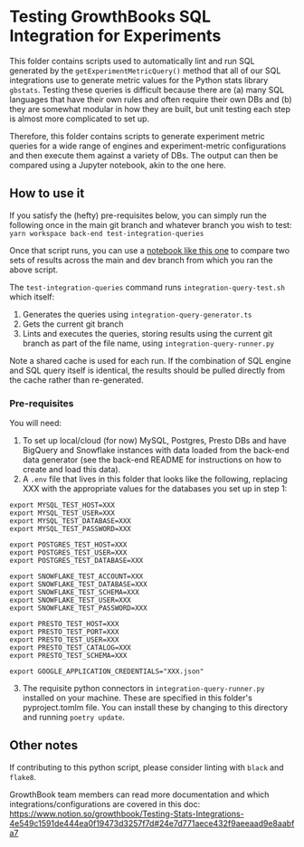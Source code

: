 # Testing GrowthBooks SQL Integration for Experiments

This folder contains scripts used to automatically lint and run SQL generated by the `getExperimentMetricQuery()` method that all of our SQL integrations use to generate metric values for the Python stats library `gbstats`. Testing these queries is difficult because there are (a) many SQL languages that have their own rules and often require their own DBs and (b) they are somewhat modular in how they are built, but unit testing each step is almost more complicated to set up.

Therefore, this folder contains scripts to generate experiment metric queries for a wide range of engines and experiment-metric configurations and then execute them against a variety of DBs. The output can then be compared using a Jupyter notebook, akin to the one here.

## How to use it

If you satisfy the (hefty) pre-requisites below, you can simply run the following once in the main git branch and whatever branch you wish to test:
`yarn workspace back-end test-integration-queries`

Once that script runs, you can use a [notebook like this one](https://colab.research.google.com/drive/1J-VBFGQ2a_7cyarrNRPXuHlQXVfB55yy?usp=sharing) to compare two sets of results across the main and dev branch from which you ran the above script.

The `test-integration-queries` command runs `integration-query-test.sh` which itself:

1. Generates the queries using `integration-query-generator.ts`
2. Gets the current git branch
3. Lints and executes the queries, storing results using the current git branch as part of the file name, using `integration-query-runner.py`

Note a shared cache is used for each run. If the combination of SQL engine and SQL query itself is identical, the results should be pulled directly from the cache rather than re-generated.

### Pre-requisites

You will need:

1. To set up local/cloud (for now) MySQL, Postgres, Presto DBs and have BigQuery and Snowflake instances with data loaded from the back-end data generator (see the back-end README for instructions on how to create and load this data).
2. A `.env` file that lives in this folder that looks like the following, replacing XXX with the appropriate values for the databases you set up in step 1:

```
export MYSQL_TEST_HOST=XXX
export MYSQL_TEST_USER=XXX
export MYSQL_TEST_DATABASE=XXX
export MYSQL_TEST_PASSWORD=XXX

export POSTGRES_TEST_HOST=XXX
export POSTGRES_TEST_USER=XXX
export POSTGRES_TEST_DATABASE=XXX

export SNOWFLAKE_TEST_ACCOUNT=XXX
export SNOWFLAKE_TEST_DATABASE=XXX
export SNOWFLAKE_TEST_SCHEMA=XXX
export SNOWFLAKE_TEST_USER=XXX
export SNOWFLAKE_TEST_PASSWORD=XXX

export PRESTO_TEST_HOST=XXX
export PRESTO_TEST_PORT=XXX
export PRESTO_TEST_USER=XXX
export PRESTO_TEST_CATALOG=XXX
export PRESTO_TEST_SCHEMA=XXX

export GOOGLE_APPLICATION_CREDENTIALS="XXX.json"
```

3. The requisite python connectors in `integration-query-runner.py` installed on your machine. These are specified in this folder's pyproject.tomlm file. You can install these by changing to this directory and running `poetry update`.

## Other notes

If contributing to this python script, please consider linting with `black` and `flake8`.

GrowthBook team members can read more documentation and which integrations/configurations are covered in this doc: https://www.notion.so/growthbook/Testing-Stats-Integrations-4e549c1591de444ea0f19473d3257f7d#24e7d771aece432f9aeeaad9e8aabfa7
